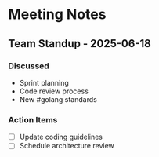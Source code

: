 # Meeting Notes

## Team Standup - 2025-06-18

### Discussed
- Sprint planning
- Code review process
- New #golang standards

### Action Items
- [ ] Update coding guidelines
- [ ] Schedule architecture review